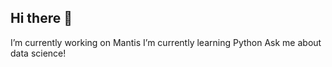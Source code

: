 ## Hi there 👋
I’m currently working on Mantis
I’m currently learning Python
Ask me about data science!

